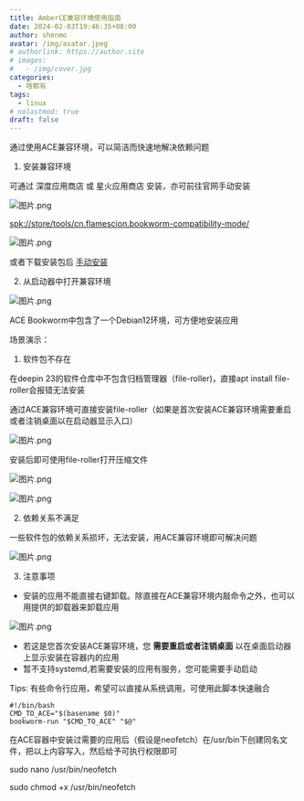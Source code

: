 ```yaml
---
title: AmberCE兼容环境使用指南
date: 2024-02-03T19:46:35+08:00
author: shenmo
avatar: /img/avatar.jpeg
# authorlink: https://author.site
# images:
#   - /img/cover.jpg
categories:
  - 啥都有
tags:
  - linux
# nolastmod: true
draft: false
---
```

通过使用ACE兼容环境，可以简洁而快速地解决依赖问题

<!--more-->


1. 安装兼容环境

可通过 深度应用商店 或 星火应用商店 安装，亦可前往官网手动安装

![图片.png](https://storage.deepin.org/thread/202405141522277887_图片.png)

[spk://store/tools/cn.flamescion.bookworm-compatibility-mode/](https://spk-resolv.spark-app.store/?spk=spk://store/tools/cn.flamescion.bookworm-compatibility-mode/)

![图片.png](https://storage.deepin.org/thread/202309041655242175_图片.png)

或者下载安装包后 [手动安装](https://gitee.com/amber-ce/amber-ce-bookworm#%E5%AE%89%E8%A3%85%E6%8C%87%E5%8D%97-debianfedoraarch)

2. 从启动器中打开兼容环境

![图片.png](https://storage.deepin.org/thread/202405141523372019_图片.png)

ACE Bookworm中包含了一个Debian12环境，可方便地安装应用

场景演示：

1. 软件包不存在

在deepin 23的软件仓库中不包含归档管理器（file-roller)，直接apt install file-roller会报错无法安装

通过ACE兼容环境可直接安装file-roller（如果是首次安装ACE兼容环境需要重启或者注销桌面以在启动器显示入口）

![图片.png](https://storage.deepin.org/thread/202405141526571847_图片.png)

安装后即可使用file-roller打开压缩文件

![图片.png](https://storage.deepin.org/thread/202405141527304059_图片.png)

![图片.png](https://storage.deepin.org/thread/202405141527512081_图片.png)

2. 依赖关系不满足

一些软件包的依赖关系损坏，无法安装，用ACE兼容环境即可解决问题

![图片.png](https://storage.deepin.org/thread/202405141529121318_图片.png)

3. 注意事项

* 安装的应用不能直接右键卸载。除直接在ACE兼容环境内敲命令之外，也可以用提供的卸载器来卸载应用

![图片.png](https://storage.deepin.org/thread/202405141530537807_图片.png)

* 若这是您首次安装ACE兼容环境，您 **需要重启或者注销桌面** 以在桌面启动器上显示安装在容器内的应用
* 暂不支持systemd,若需要安装的应用有服务，您可能需要手动启动

Tips: 有些命令行应用，希望可以直接从系统调用，可使用此脚本快速融合

```
#!/bin/bash
CMD_TO_ACE="$(basename $0)"
bookworm-run "$CMD_TO_ACE" "$@"
```

在ACE容器中安装过需要的应用后（假设是neofetch）在/usr/bin下创建同名文件，把以上内容写入，然后给予可执行权限即可

sudo nano /usr/bin/neofetch

sudo chmod +x /usr/bin/neofetch